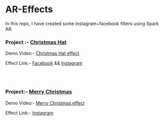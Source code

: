 # AR-Effects

In this repo, I have created some instagram+facebook filters using Spark AR.

### Project :- [Christmas Hat](/christmas-hat "Project Files")
Demo Video:- [Christmas Hat effect](/Videos/cristmas-hat.mp4 "Demo Video")

Effect Link:- [Facebook](https://www.facebook.com/fbcameraeffects/tryit/689993755259700/ "Facebook Filter") && [Instagram](https://www.instagram.com/ar/689993755259700/ "Instagram Filter")

<br><br>

### Project:- [Merry Christmas](/merry-christmas "Project Files")
Demo Video:- [Merry Christmas effect](/Videos/merry-christmas.mp4 "Demo Video")

Effect Link:-  [Instagram](https://www.instagram.com/ar/3243420115982346/ "Instagram Filter")